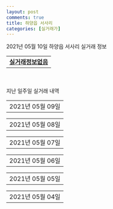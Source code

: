 ```yaml
---
layout: post
comments: true
title: 하양읍 서사리
categories: [실거래가]
---
```


2021년 05월 10일 하양읍 서사리 실거래 정보

<table>
  <tr>
    <td colspan="4" style="font-weight: bold;"><a href="https://search.naver.com/search.naver?query=실거래정보없음">실거래정보없음</a></td>
  </tr>
    
</table>
    
<div style="margin-top: 50px; margin-bottom: 13px">지난 일주일 실거래 내역</div>

  <table style="width: 100%; margin-bottom: 1px">
      <tr class="header">
        <td>2021년 05월 09일</td>
      </tr>
      <tr class="child" style="display: none">
        <td>
            
        <table>
          <tr>
            <td colspan="4" style="font-weight: bold;"><a href="https://search.naver.com/search.naver?query=실거래정보없음">실거래정보없음</a></td>
          </tr>

        </table>
    
        </td>
      </tr>
  </table>
    
  <table style="width: 100%; margin-bottom: 1px">
      <tr class="header">
        <td>2021년 05월 08일</td>
      </tr>
      <tr class="child" style="display: none">
        <td>
            
        <table>
          <tr>
            <td colspan="4" style="font-weight: bold;"><a href="https://search.naver.com/search.naver?query=경산하양 A2블록 우미린">경산하양 A2블록 우미린</a></td>
          </tr>

          <tr>
            <td>전매</td>
            <td>20층</td>
            <td>101.9009㎡</td>
            <td>계약일 2021-05-03</td>
          </tr>
          <tr>
            <td colspan="4">41,750</td>
          </tr>
    
          <tr>
            <td>전매</td>
            <td>29층</td>
            <td>84.9644㎡</td>
            <td>계약일 2021-05-05</td>
          </tr>
          <tr>
            <td colspan="4">35,590</td>
          </tr>
    
        </table>
    
        </td>
      </tr>
  </table>
    
  <table style="width: 100%; margin-bottom: 1px">
      <tr class="header">
        <td>2021년 05월 07일</td>
      </tr>
      <tr class="child" style="display: none">
        <td>
            
        <table>
          <tr>
            <td colspan="4" style="font-weight: bold;"><a href="https://search.naver.com/search.naver?query=경산하양 A1블록 호반베르디움">경산하양 A1블록 호반베르디움</a></td>
          </tr>

          <tr>
            <td>전매</td>
            <td>19층</td>
            <td>84.5257㎡</td>
            <td>계약일 2021-04-26</td>
          </tr>
          <tr>
            <td colspan="4">33,020</td>
          </tr>
    
          <tr>
            <td>전매</td>
            <td>4층</td>
            <td>84.8778㎡</td>
            <td>계약일 2021-05-01</td>
          </tr>
          <tr>
            <td colspan="4">32,390</td>
          </tr>
    
        </table>
        <table style="margin-top: 5px">
          <tr>
            <td colspan="4" style="font-weight: bold;"><a href="https://search.naver.com/search.naver?query=경산하양 A2블록 우미린">경산하양 A2블록 우미린</a></td>
          </tr>
    
          <tr>
            <td>전매</td>
            <td>33층</td>
            <td>101.9009㎡</td>
            <td>계약일 2021-05-05</td>
          </tr>
          <tr>
            <td colspan="4">43,900</td>
          </tr>
    
          <tr>
            <td>전매</td>
            <td>5층</td>
            <td>101.9009㎡</td>
            <td>계약일 2021-05-04</td>
          </tr>
          <tr>
            <td colspan="4">39,450</td>
          </tr>
    
        </table>
    
        </td>
      </tr>
  </table>
    
  <table style="width: 100%; margin-bottom: 1px">
      <tr class="header">
        <td>2021년 05월 06일</td>
      </tr>
      <tr class="child" style="display: none">
        <td>
            
        <table>
          <tr>
            <td colspan="4" style="font-weight: bold;"><a href="https://search.naver.com/search.naver?query=실거래정보없음">실거래정보없음</a></td>
          </tr>

        </table>
    
        </td>
      </tr>
  </table>
    
  <table style="width: 100%; margin-bottom: 1px">
      <tr class="header">
        <td>2021년 05월 05일</td>
      </tr>
      <tr class="child" style="display: none">
        <td>
            
        <table>
          <tr>
            <td colspan="4" style="font-weight: bold;"><a href="https://search.naver.com/search.naver?query=경산하양 A1블록 호반베르디움">경산하양 A1블록 호반베르디움</a></td>
          </tr>

          <tr>
            <td>전매</td>
            <td>26층</td>
            <td>84.8778㎡</td>
            <td>계약일 2021-05-01</td>
          </tr>
          <tr>
            <td colspan="4">33,420</td>
          </tr>
    
          <tr>
            <td>전매</td>
            <td>14층</td>
            <td>84.8778㎡</td>
            <td>계약일 2021-05-01</td>
          </tr>
          <tr>
            <td colspan="4">32,920</td>
          </tr>
    
          <tr>
            <td>전매</td>
            <td>11층</td>
            <td>84.5257㎡</td>
            <td>계약일 2021-05-02</td>
          </tr>
          <tr>
            <td colspan="4">32,720</td>
          </tr>
    
        </table>
    
        </td>
      </tr>
  </table>
    
  <table style="width: 100%; margin-bottom: 1px">
      <tr class="header">
        <td>2021년 05월 04일</td>
      </tr>
      <tr class="child" style="display: none">
        <td>
            
        <table>
          <tr>
            <td colspan="4" style="font-weight: bold;"><a href="https://search.naver.com/search.naver?query=경산하양 A1블록 호반베르디움">경산하양 A1블록 호반베르디움</a></td>
          </tr>

          <tr>
            <td>전매</td>
            <td>26층</td>
            <td>84.5257㎡</td>
            <td>계약일 2021-04-27</td>
          </tr>
          <tr>
            <td colspan="4">33,904</td>
          </tr>
    
          <tr>
            <td>전매</td>
            <td>13층</td>
            <td>84.8778㎡</td>
            <td>계약일 2021-04-29</td>
          </tr>
          <tr>
            <td colspan="4">32,920</td>
          </tr>
    
          <tr>
            <td>전매</td>
            <td>3층</td>
            <td>84.5257㎡</td>
            <td>계약일 2021-04-30</td>
          </tr>
          <tr>
            <td colspan="4">30,470</td>
          </tr>
    
        </table>
        <table style="margin-top: 5px">
          <tr>
            <td colspan="4" style="font-weight: bold;"><a href="https://search.naver.com/search.naver?query=경산하양 A2블록 우미린">경산하양 A2블록 우미린</a></td>
          </tr>
    
          <tr>
            <td>전매</td>
            <td>27층</td>
            <td>84.9644㎡</td>
            <td>계약일 2021-04-27</td>
          </tr>
          <tr>
            <td colspan="4">34,090</td>
          </tr>
    
          <tr>
            <td>전매</td>
            <td>4층</td>
            <td>84.9644㎡</td>
            <td>계약일 2021-04-27</td>
          </tr>
          <tr>
            <td colspan="4">31,060</td>
          </tr>
    
        </table>
    
        </td>
      </tr>
  </table>
    

